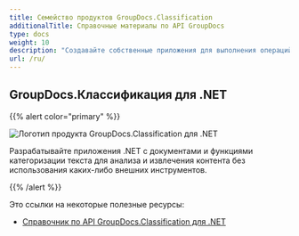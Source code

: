 ```yaml
---
title: Семейство продуктов GroupDocs.Classification
additionalTitle: Справочные материалы по API GroupDocs
type: docs
weight: 10
description: "Создавайте собственные приложения для выполнения операций категоризации документов и текста с использованием различных таксономий в ваших приложениях."
url: /ru/
---
```


## GroupDocs.Классификация для .NET

{{% alert color="primary" %}} 

![Логотип продукта GroupDocs.Classification для .NET](../gdocs_net.png)

Разрабатывайте приложения .NET с документами и функциями категоризации текста для анализа и извлечения контента без использования каких-либо внешних инструментов.

{{% /alert %}} 

Это ссылки на некоторые полезные ресурсы:

- [Справочник по API GroupDocs.Classification для .NET](/classification/ru/net/)

